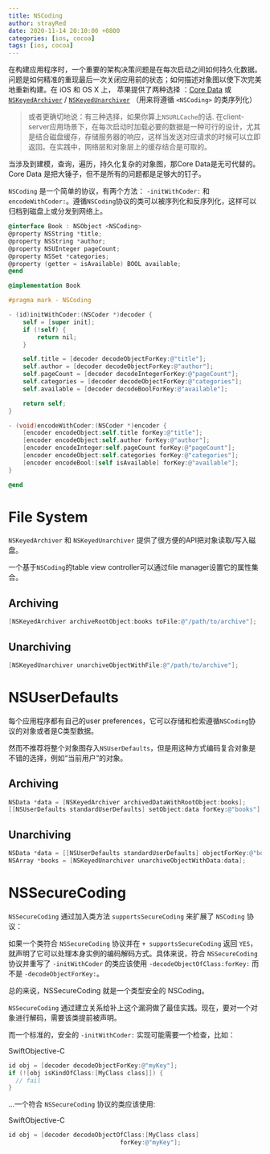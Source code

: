 ```yaml
---
title: NSCoding
author: strayRed
date: 2020-11-14 20:10:00 +0800
categories: [ios, cocoa]
tags: [ios, cocoa]
---
```


在构建应用程序时，一个重要的架构决策问题是在每次启动之间如何持久化数据。问题是如何精准的重现最后一次关闭应用前的状态；如何描述对象图以使下次完美地重新构建。在 iOS 和 OS X 上， 苹果提供了两种选择 ：[Core Data](https://developer.apple.com/library/mac/#documentation/cocoa/Conceptual/CoreData/cdProgrammingGuide.html) 或 [`NSKeyedArchiver`](https://developer.apple.com/library/ios/#Documentation/Cocoa/Reference/Foundation/Classes/NSKeyedArchiver_Class/Reference/Reference.html) / [`NSKeyedUnarchiver`](https://developer.apple.com/library/ios/#documentation/Cocoa/Reference/Foundation/Classes/NSKeyedUnarchiver_Class/Reference/Reference.html) （用来将遵循 `<NSCoding>` 的类序列化）

> 或者更确切地说：有三种选择，如果你算上`NSURLCache`的话. 在client-server应用场景下，在每次启动时加载必要的数据是一种可行的设计，尤其是结合磁盘缓存，存储服务器的响应，这样当发送对应请求的时候可以立即返回。在实践中，网络层和对象层上的缓存结合是可取的。

当涉及到建模，查询，遍历，持久化复杂的对象图，那Core Data是无可代替的。Core Data 是把大锤子，但不是所有的问题都是足够大的钉子。

`NSCoding` 是一个简单的协议，有两个方法： `-initWithCoder:` 和 `encodeWithCoder:`。遵循`NSCoding`协议的类可以被序列化和反序列化，这样可以归档到磁盘上或分发到网络上。

```Objective-C
@interface Book : NSObject <NSCoding>
@property NSString *title;
@property NSString *author;
@property NSUInteger pageCount;
@property NSSet *categories;
@property (getter = isAvailable) BOOL available;
@end

@implementation Book

#pragma mark - NSCoding

- (id)initWithCoder:(NSCoder *)decoder {
    self = [super init];
    if (!self) {
        return nil;
    }

    self.title = [decoder decodeObjectForKey:@"title"];
    self.author = [decoder decodeObjectForKey:@"author"];
    self.pageCount = [decoder decodeIntegerForKey:@"pageCount"];
    self.categories = [decoder decodeObjectForKey:@"categories"];
    self.available = [decoder decodeBoolForKey:@"available"];

    return self;
}

- (void)encodeWithCoder:(NSCoder *)encoder {
    [encoder encodeObject:self.title forKey:@"title"];
    [encoder encodeObject:self.author forKey:@"author"];
    [encoder encodeInteger:self.pageCount forKey:@"pageCount"];
    [encoder encodeObject:self.categories forKey:@"categories"];
    [encoder encodeBool:[self isAvailable] forKey:@"available"];
}

@end
```

# File System

`NSKeyedArchiver` 和 `NSKeyedUnarchiver` 提供了很方便的API把对象读取/写入磁盘。

一个基于`NSCoding`的table view controller可以通过file manager设置它的属性集合。

## Archiving

```Objective-C
[NSKeyedArchiver archiveRootObject:books toFile:@"/path/to/archive"];
```

## Unarchiving

```Objective-C
[NSKeyedUnarchiver unarchiveObjectWithFile:@"/path/to/archive"];
```

# NSUserDefaults

每个应用程序都有自己的user preferences，它可以存储和检索遵循`NSCoding`协议的对象或者是C类型数据。

然而不推荐将整个对象图存入`NSUserDefaults`，但是用这种方式编码复合对象是不错的选择，例如“当前用户”的对象。

## Archiving

```Objective-C
NSData *data = [NSKeyedArchiver archivedDataWithRootObject:books];
[[NSUserDefaults standardUserDefaults] setObject:data forKey:@"books"];
```

## Unarchiving

```Objective-C
NSData *data = [[NSUserDefaults standardUserDefaults] objectForKey:@"books"];
NSArray *books = [NSKeyedUnarchiver unarchiveObjectWithData:data];
```

# NSSecureCoding

`NSSecureCoding` 通过加入类方法 `supportsSecureCoding` 来扩展了 `NSCoding` 协议：

如果一个类符合 `NSSecureCoding` 协议并在 `+ supportsSecureCoding` 返回 `YES`，就声明了它可以处理本身实例的编码解码方式。具体来说，符合 `NSSecureCoding` 协议并重写了 `-initWithCoder` 的类应该使用 `-decodeObjectOfClass:forKey:` 而不是 `-decodeObjectForKey:`。

总的来说，NSSecureCoding 就是一个类型安全的 NSCoding。

`NSSecureCoding` 通过建立关系给补上这个漏洞做了最佳实践。现在，要对一个对象进行解码，需要该类提前被声明。

而一个标准的，安全的 `-initWithCoder:` 实现可能需要一个检查，比如：

SwiftObjective-C

```Objective-C
id obj = [decoder decodeObjectForKey:@"myKey"];
if (![obj isKindOfClass:[MyClass class]]) {
  // fail
}
```

…一个符合 `NSSecureCoding` 协议的类应该使用:

SwiftObjective-C

```Objective-C
id obj = [decoder decodeObjectOfClass:[MyClass class]
                               forKey:@"myKey"];
```